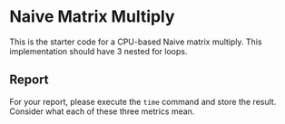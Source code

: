 # Naive Matrix Multiply
This is the starter code for a CPU-based Naive matrix multiply.  This implementation should have 3 nested for loops.

## Report
For your report, please execute the `time` command and store the result.  Consider what each of these three metrics mean.